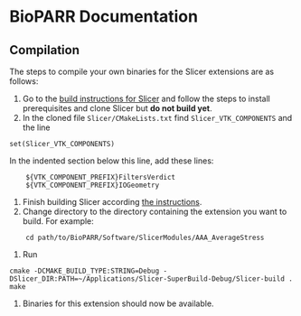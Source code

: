 # BioPARR Documentation

## Compilation

The steps to compile your own binaries for the Slicer extensions are as follows:

1.  Go to the [build instructions for Slicer](https://slicer.readthedocs.io/en/latest/developer_guide/build_instructions/index.html) and follow the steps to install prerequisites and clone Slicer but **do not build yet**.
1.  In the cloned file `Slicer/CMakeLists.txt` find `Slicer_VTK_COMPONENTS` and the line
```
set(Slicer_VTK_COMPONENTS)
```
In the indented section below this line, add these lines:
```
    ${VTK_COMPONENT_PREFIX}FiltersVerdict
    ${VTK_COMPONENT_PREFIX}IOGeometry
```
1.  Finish building Slicer according [the instructions](https://slicer.readthedocs.io/en/latest/developer_guide/build_instructions/index.html).
1.  Change directory to the directory containing the extension you want to build. For example:
```
    cd path/to/BioPARR/Software/SlicerModules/AAA_AverageStress
```
1.  Run
```
cmake -DCMAKE_BUILD_TYPE:STRING=Debug -DSlicer_DIR:PATH=~/Applications/Slicer-SuperBuild-Debug/Slicer-build .
make
```
1. Binaries for this extension should now be available.
